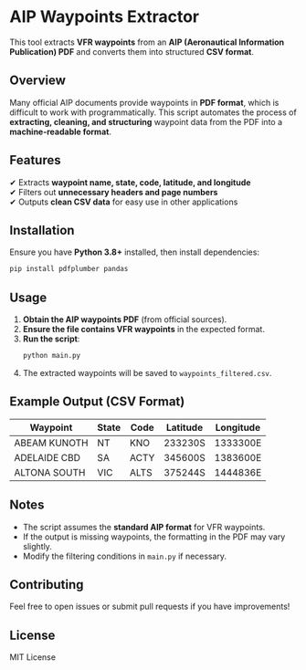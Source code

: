 # **AIP Waypoints Extractor**

This tool extracts **VFR waypoints** from an **AIP (Aeronautical Information Publication) PDF** and converts them into structured **CSV format**.

## **Overview**
Many official AIP documents provide waypoints in **PDF format**, which is difficult to work with programmatically. This script automates the process of **extracting, cleaning, and structuring** waypoint data from the PDF into a **machine-readable format**.

## **Features**
✔ Extracts **waypoint name, state, code, latitude, and longitude**  
✔ Filters out **unnecessary headers and page numbers**  
✔ Outputs **clean CSV data** for easy use in other applications  

## **Installation**
Ensure you have **Python 3.8+** installed, then install dependencies:
```bash
pip install pdfplumber pandas
```

## **Usage**
1. **Obtain the AIP waypoints PDF** (from official sources).
2. **Ensure the file contains VFR waypoints** in the expected format.
3. **Run the script**:
   ```bash
   python main.py
   ```
4. The extracted waypoints will be saved to `waypoints_filtered.csv`.

## **Example Output (CSV Format)**
| Waypoint          | State | Code | Latitude  | Longitude  |
|------------------|------|------|-----------|------------|
| ABEAM KUNOTH    | NT   | KNO  | 233230S   | 1333300E   |
| ADELAIDE CBD    | SA   | ACTY | 345600S   | 1383600E   |
| ALTONA SOUTH    | VIC  | ALTS | 375244S   | 1444836E   |

## **Notes**
- The script assumes the **standard AIP format** for VFR waypoints.
- If the output is missing waypoints, the formatting in the PDF may vary slightly.
- Modify the filtering conditions in `main.py` if necessary.

## **Contributing**
Feel free to open issues or submit pull requests if you have improvements!

## **License**
MIT License

